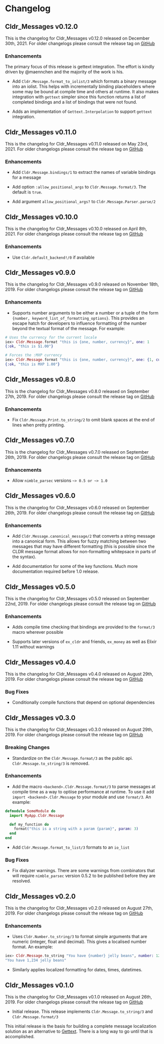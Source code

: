 # Changelog

## Cldr_Messages v0.12.0

This is the changelog for Cldr_Messages v0.12.0 released on December 30th, 2021.  For older changelogs please consult the release tag on [GitHub](https://github.com/elixir-cldr/cldr_messages/tags)

### Enhancements

The primary focus of this release is gettext integration. The effort is kindly driven by @maennchen and the majority of the work is his.

* Add `Cldr.Message.format_to_iolist/3` which formats a binary message into an iolist. This helps with incrementally binding placeholders where some may be bound at compile time and others at runtime. It also makes integration with `gettext` simpler since this function returns a list of completed bindings and a list of bindings that were not found.

* Adds an implementation of `Gettext.Interpolation` to support `gettext` integration.

## Cldr_Messages v0.11.0

This is the changelog for Cldr_Messages v0.11.0 released on May 23rd, 2021.  For older changelogs please consult the release tag on [GitHub](https://github.com/elixir-cldr/cldr_messages/tags)

### Enhancements

* Add `Cldr.Message.bindings/1` to extract the names of variable bindings for a message

* Add option `:allow_positional_args` to `Cldr.Message.format/3`. The default is `true`.

* Add argument `allow_positional_args?` to `Cldr.Message.Parser.parse/2`

## Cldr_Messages v0.10.0

This is the changelog for Cldr_Messages v0.10.0 released on April 8th, 2021.  For older changelogs please consult the release tag on [GitHub](https://github.com/elixir-cldr/cldr_messages/tags)

### Enhancements

* Use `Cldr.default_backend!/0` if available

## Cldr_Messages v0.9.0

This is the changelog for Cldr_Messages v0.9.0 released on November 18th, 2019.  For older changelogs please consult the release tag on [GitHub](https://github.com/elixir-cldr/cldr_messages/tags)

### Enhancements

* Supports number arguments to be either a number or a tuple of the form `{number, keyword_list_of_formatting_options}`. This provides an escape hatch for developers to influence formatting of the number beyond the textual format of the message.  For example:

```elixir
# Uses the currency for the current locale
iex> Cldr.Message.format "this is {one, number, currency}", one: 1
{:ok, "this is $1.00"}

# Forces the :MXP currency
iex> Cldr.Message.format "this is {one, number, currency}", one: {1, currency: :MXP}
{:ok, "this is MXP 1.00"}
```

## Cldr_Messages v0.8.0

This is the changelog for Cldr_Messages v0.8.0 released on September 27th, 2019.  For older changelogs please consult the release tag on [GitHub](https://github.com/elixir-cldr/cldr_messages/tags)

### Enhancements

* Fix `Cldr.Message.Print.to_string/2` to omit blank spaces at the end of lines when pretty printing.

## Cldr_Messages v0.7.0

This is the changelog for Cldr_Messages v0.7.0 released on September 26th, 2019.  For older changelogs please consult the release tag on [GitHub](https://github.com/elixir-cldr/cldr_messages/tags)

### Enhancements

* Allow `nimble_parsec` versions `~> 0.5 or ~> 1.0`

## Cldr_Messages v0.6.0

This is the changelog for Cldr_Messages v0.6.0 released on September 26th, 2019.  For older changelogs please consult the release tag on [GitHub](https://github.com/elixir-cldr/cldr_messages/tags)

### Enhancements

* Add `Cldr.Message.canonical_message/2` that converts a string message into a canonical form. This allows for fuzzy matching between two messages that may have different formatting (this is possible since the CLDR message format allows for non-formatting whitepsace in parts of the syntax).

* Add documentation for some of the key functions. Much more documentation required before 1.0 release.

## Cldr_Messages v0.5.0

This is the changelog for Cldr_Messages v0.5.0 released on September 22nd, 2019.  For older changelogs please consult the release tag on [GitHub](https://github.com/elixir-cldr/cldr_messages/tags)

### Enhancements

* Adds compile time checking that bindings are provided to the `format/3` macro wherever possible

* Supports later versions of `ex_cldr` and friends, `ex_money` as well as Elixir 1.11 without warnings

## Cldr_Messages v0.4.0

This is the changelog for Cldr_Messages v0.4.0 released on August 29th, 2019.  For older changelogs please consult the release tag on [GitHub](https://github.com/elixir-cldr/cldr_messages/tags)

### Bug Fixes

* Conditionally compile functions that depend on optional dependencies

## Cldr_Messages v0.3.0

This is the changelog for Cldr_Messages v0.3.0 released on August 29th, 2019.  For older changelogs please consult the release tag on [GitHub](https://github.com/elixir-cldr/cldr_messages/tags)

### Breaking Changes

* Standardize on the `Cldr.Message.format/3` as the public api. `Cldr.Message.to_string/3` is removed.

### Enhancements

* Add the macro `<backend>.Cldr.Message.format/3` to parse messages at compile time as a way to optiise performance at runtime. To use it add `import <backend>.Cldr.Message` to your module and use `format/3`.  An example:

```elixir
defmodule SomeModule do
  import MyApp.Cldr.Message

  def my_function do
    format("this is a string with a param {param}", param: 3)
  end
end
```

* Add `Cldr.Message.format_to_list/3` formats to an `io_list`

### Bug Fixes

* Fix dialyzer warnings.  There are some warnings from combinators that will require `nimble_parsec` version 0.5.2 to be published before they are resolved.

## Cldr_Messages v0.2.0

This is the changelog for Cldr_Messages v0.2.0 released on August 27th, 2019.  For older changelogs please consult the release tag on [GitHub](https://github.com/elixir-cldr/cldr_messages/tags)

### Enhancements

* Uses `Cldr.Number.to_string/3` to format simple arguments that are numeric (integer, float and decimal).  This gives a localised number format. An example:

```elixir
iex> Cldr.Message.to_string "You have {number} jelly beans", number: 1234
"You have 1,234 jelly beans"
```

* Similarly applies localized formatting for dates, times, datetimes.

## Cldr_Messages v0.1.0

This is the changelog for Cldr_Messages v0.1.0 released on August 26th, 2019.  For older changelogs please consult the release tag on [GitHub](https://github.com/elixir-cldr/cldr_messages/tags)

* Initial release.  This release implements `Cldr.Message.to_string/3` and `Cldr.Message.format/3`

This initial release is the basis for building a complete message localization solution as an alternative to [Gettext](https://hex.pm/packages/gettext).  There is a long way to go until that is accomplished.

